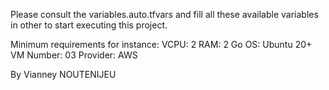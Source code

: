 Please consult the variables.auto.tfvars and fill all these available variables in other to start executing this project.

Minimum requirements for instance:
VCPU: 2
RAM: 2 Go
OS: Ubuntu 20+
VM Number: 03
Provider: AWS

By Vianney NOUTENIJEU
